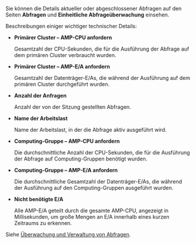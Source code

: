 Sie können die Details aktueller oder abgeschlossener Abfragen auf den Seiten **Abfragen** und **Einheitliche Abfrageüberwachung** einsehen.

Beschreibungen einiger wichtiger technischer Details:

-   **Primärer Cluster – AMP-CPU anfordern**

    Gesamtzahl der CPU-Sekunden, die für die Ausführung der Abfrage auf dem primären Cluster verbraucht wurden.

-   **Primärer Cluster – AMP-E/A anfordern**

    Gesamtzahl der Datenträger-E/As, die während der Ausführung auf dem primären Cluster durchgeführt wurden.

-   **Anzahl der Anfragen**

    Anzahl der von der Sitzung gestellten Abfragen.

-   **Name der Arbeitslast**

    Name der Arbeitslast, in der die Abfrage aktiv ausgeführt wird.

-   **Computing-Gruppe – AMP-CPU anfordern**

    Die durchschnittliche Anzahl der CPU-Sekunden, die für die Ausführung der Abfrage auf Computing-Gruppen benötigt wurden.

-   **Computing-Gruppe – AMP-E/A anfordern**

    Die durchschnittliche Gesamtzahl der Datenträger-E/As, die während der Ausführung auf den Computing-Gruppen ausgeführt wurden.

-   **Nicht benötigte E/A**

    Alle AMP-E/A geteilt durch die gesamte AMP-CPU, angezeigt in Millisekunden, um große Mengen an E/A innerhalb eines kurzen Zeitraums zu erkennen.

Siehe [Überwachung und Verwaltung von Abfragen](https://docs.teradata.com/access/sources/dita/topic?dita:topicPath=jno1704723425644.dita).
